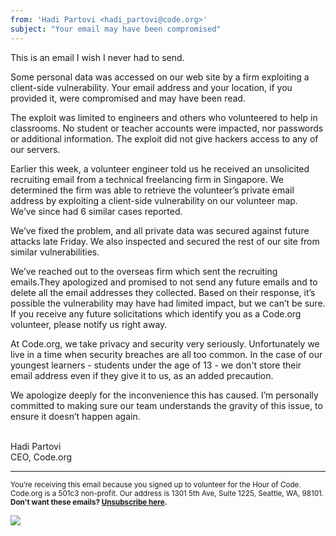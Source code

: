 ```yaml
---
from: 'Hadi Partovi <hadi_partovi@code.org>'
subject: "Your email may have been compromised"
---
```



This is an email I wish I never had to send. 

Some personal data was accessed on our web site by a firm exploiting a client-side vulnerability. Your email address and your location, if you provided it, were compromised and may have been read. 

The exploit was limited to engineers and others who volunteered to help in classrooms. No student or teacher accounts were impacted, nor passwords or additional information. The exploit did not give hackers access to any of our servers.

Earlier this week, a volunteer engineer told us he received an unsolicited recruiting email from a technical freelancing firm in Singapore. We determined the firm was able to retrieve the volunteer’s private email address by exploiting a client-side vulnerability on our volunteer map. We’ve since had 6 similar cases reported. 

We’ve fixed the problem, and all private data was secured against future attacks late Friday. We also inspected and secured the rest of our site from similar vulnerabilities.

We’ve reached out to the overseas firm which sent the recruiting emails.They apologized and promised to not send any future emails and to delete all the email addresses they collected. Based on their response, it’s possible the vulnerability may have had limited impact, but we can’t be sure. If you receive any future solicitations which identify you as a Code.org volunteer, please notify us right away.  

At Code.org, we take privacy and security very seriously. Unfortunately we live in a time when security breaches are all too common. In the case of our youngest learners - students under the age of 13 - we don't store their email address even if they give it to us, as an added precaution. 

We apologize deeply for the inconvenience this has caused. I’m personally committed to making sure our team understands the gravity of this issue, to ensure it doesn’t happen again.

<br/>
Hadi Partovi<br />
CEO, Code.org
<br />

<hr>

<small>You’re receiving this email because you signed up to volunteer for the Hour of Code. Code.org is a 501c3 non-profit. Our address is 1301 5th Ave, Suite 1225, Seattle, WA, 98101.</small> <br />
<small><strong>Don't want these emails? [Unsubscribe here](<%= unsubscribe_link %>).</strong></small>

![](<%= tracking_pixel %>)
